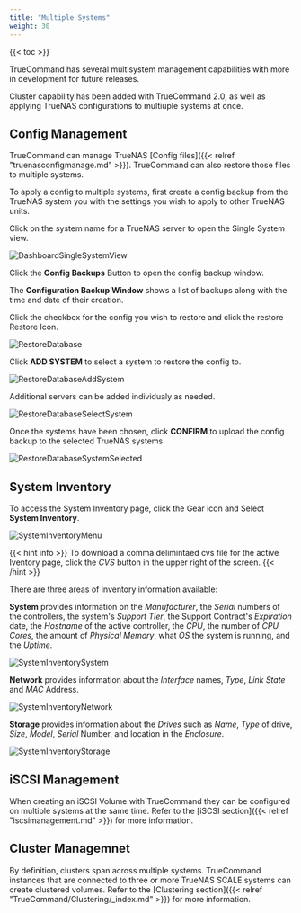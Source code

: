```yaml
---
title: "Multiple Systems"
weight: 30
---
```


{{< toc >}}

TrueCommand has several multisystem management capabilities with more in development for future releases.

Cluster capability has been added with TrueCommand 2.0, as well as applying TrueNAS configurations to multiuple systems at once. 


## Config Management

TrueCommand can manage TrueNAS [Config files]({{< relref "truenasconfigmanage.md" >}}).  TrueCommand can also restore those files to multiple systems.

To apply a config to multiple systems, first create a config backup from the TrueNAS system you with the settings you wish to apply to other TrueNAS units. 

Click on the system name for a TrueNAS server to open the Single System view.

![DashboardSingleSystemView](/images/TrueCommand/2.0/DashboardSingleSystemView.png "Dashboard Single System View")

Click the **Config Backups** Button to open the config backup window.

The **Configuration Backup Window** shows a list of backups along with the time and date of their creation.

Click the checkbox for the config you wish to restore and click the <mat-icon role="img" class="mat-icon notranslate material-icons mat-icon-no-color" aria-hidden="true">restore</mat-icon> Restore Icon.

![RestoreDatabase](/images/TrueCommand/2.0/RestoreDatabase.png "RestoreDatabase")

Click **ADD SYSTEM** to select a system to restore the config to.

![RestoreDatabaseAddSystem](/images/TrueCommand/2.0/RestoreDatabaseAddSystem.png "RestoreDatabaseAddSystem")

Additional servers can be added individualy as needed.

![RestoreDatabaseSelectSystem](/images/TrueCommand/2.0/RestoreDatabaseSelectSystem.png "RestoreDatabaseSelectSystem")

Once the systems have been chosen, click **CONFIRM** to upload the config backup to the selected TrueNAS systems.

![RestoreDatabaseSystemSelected](/images/TrueCommand/2.0/RestoreDatabaseSystemSelected.png "RestoreDatabaseSystemSelected")


## System Inventory

To access the System Inventory page, click the Gear icon and Select **System Inventory**.

![SystemInventoryMenu](/images/TrueCommand/2.0/SystemInventoryMenu.png "Access the System Inventory Page")

{{< hint info >}}
To download a comma delimintaed cvs file for the active Iventory page, click the *CVS* button in the upper right of the screen.
{{< /hint >}}

There are three areas of inventory information available:

**System** provides information on the *Manufacturer*, the *Serial* numbers of the controllers, the system's *Support Tier*, the Support Contract's *Expiration* date, the *Hostname* of the active controller, the *CPU*, the number of *CPU Cores*, the amount of *Physical Memory*, what *OS* the system is running, and the *Uptime*.

![SystemInventorySystem](/images/TrueCommand/2.0/SystemInventorySystem.png "System Information")

**Network** provides information about the *Interface* names, *Type*, *Link State* and *MAC* Address.

![SystemInventoryNetwork](/images/TrueCommand/2.0/SystemInventoryNetwork.png "System Network Information")

**Storage** provides information about the *Drives* such as *Name*, *Type* of drive, *Size*, *Model*, *Serial* Number, and location in the *Enclosure*.

![SystemInventoryStorage](/images/TrueCommand/2.0/SystemInventoryStorage.png "System Storage Information")


## iSCSI Management

When creating an iSCSI Volume with TrueCommand they can be configured on multiple systems at the same time.
Refer to the [iSCSI section]({{< relref "iscsimanagement.md" >}}) for more information.

## Cluster Managemnet

By definition, clusters span across multiple systems.
TrueCommand instances that are connected to three or more TrueNAS SCALE systems can create clustered volumes.
Refer to the [Clustering section]({{< relref "TrueCommand/Clustering/_index.md" >}}) for more information.
